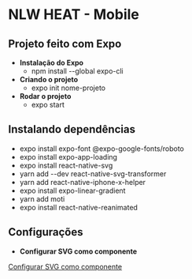 # NLW HEAT - Mobile
## Projeto feito com Expo

- **Instalação do Expo**
    - npm install --global expo-cli
- **Criando o projeto**
    - expo init nome-projeto
- **Rodar o projeto**
    - expo start

## Instalando dependências
- expo install expo-font @expo-google-fonts/roboto
- expo install expo-app-loading
- expo install react-native-svg
- yarn add --dev react-native-svg-transformer
- yarn add react-native-iphone-x-helper
- expo install expo-linear-gradient
- yarn add moti
- expo install react-native-reanimated


## Configurações
- **Configurar SVG como componente**

[Configurar SVG como componente](https://github.com/kristerkari/react-native-svg-transformer)


